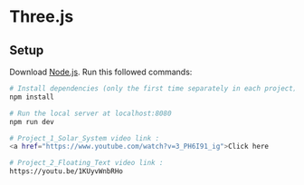# Three.js

## Setup
Download [Node.js](https://nodejs.org/en/download/).
Run this followed commands:

``` bash
# Install dependencies (only the first time separately in each project)
npm install

# Run the local server at localhost:8080
npm run dev

# Project_1_Solar_System video link : 
<a href="https://www.youtube.com/watch?v=3_PH6I91_ig">Click here

# Project_2_Floating_Text video link : 
https://youtu.be/1KUyvWnbRHo
```
